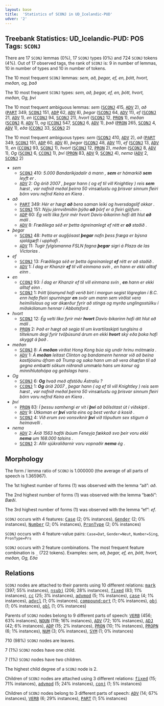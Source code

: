 ```yaml
---
layout: base
title:  'Statistics of SCONJ in UD_Icelandic-PUD'
udver: '2'
---
```


## Treebank Statistics: UD_Icelandic-PUD: POS Tags: `SCONJ`

There are 17 `SCONJ` lemmas (0%), 17 `SCONJ` types (0%) and 724 `SCONJ` tokens (4%).
Out of 17 observed tags, the rank of `SCONJ` is: 9 in number of lemmas, 10 in number of types and 10 in number of tokens.

The 10 most frequent `SCONJ` lemmas: <em>sem, að, þegar, ef, en, þótt, hvort, meðan, og, það</em>

The 10 most frequent `SCONJ` types:  <em>sem, að, þegar, ef, en, þótt, hvort, meðan, Og, því</em>

The 10 most frequent ambiguous lemmas: <em>sem</em> (<tt><a href="is_pud-pos-SCONJ.html">SCONJ</a></tt> 415, <tt><a href="is_pud-pos-ADV.html">ADV</a></tt> 2), <em>að</em> (<tt><a href="is_pud-pos-PART.html">PART</a></tt> 349, <tt><a href="is_pud-pos-SCONJ.html">SCONJ</a></tt> 151, <tt><a href="is_pud-pos-ADP.html">ADP</a></tt> 62, <tt><a href="is_pud-pos-ADV.html">ADV</a></tt> 8), <em>þegar</em> (<tt><a href="is_pud-pos-SCONJ.html">SCONJ</a></tt> 64, <tt><a href="is_pud-pos-ADV.html">ADV</a></tt> 11), <em>ef</em> (<tt><a href="is_pud-pos-SCONJ.html">SCONJ</a></tt> 21, <tt><a href="is_pud-pos-ADV.html">ADV</a></tt> 1), <em>en</em> (<tt><a href="is_pud-pos-CCONJ.html">CCONJ</a></tt> 94, <tt><a href="is_pud-pos-SCONJ.html">SCONJ</a></tt> 21), <em>hvort</em> (<tt><a href="is_pud-pos-SCONJ.html">SCONJ</a></tt> 12, <tt><a href="is_pud-pos-PRON.html">PRON</a></tt> 1), <em>meðan</em> (<tt><a href="is_pud-pos-SCONJ.html">SCONJ</a></tt> 8, <tt><a href="is_pud-pos-ADV.html">ADV</a></tt> 1), <em>og</em> (<tt><a href="is_pud-pos-CCONJ.html">CCONJ</a></tt> 547, <tt><a href="is_pud-pos-SCONJ.html">SCONJ</a></tt> 6, <tt><a href="is_pud-pos-ADV.html">ADV</a></tt> 1), <em>það</em> (<tt><a href="is_pud-pos-PRON.html">PRON</a></tt> 265, <tt><a href="is_pud-pos-SCONJ.html">SCONJ</a></tt> 4, <tt><a href="is_pud-pos-ADV.html">ADV</a></tt> 1), <em>eða</em> (<tt><a href="is_pud-pos-CCONJ.html">CCONJ</a></tt> 33, <tt><a href="is_pud-pos-SCONJ.html">SCONJ</a></tt> 2)

The 10 most frequent ambiguous types:  <em>sem</em> (<tt><a href="is_pud-pos-SCONJ.html">SCONJ</a></tt> 410, <tt><a href="is_pud-pos-ADV.html">ADV</a></tt> 2), <em>að</em> (<tt><a href="is_pud-pos-PART.html">PART</a></tt> 349, <tt><a href="is_pud-pos-SCONJ.html">SCONJ</a></tt> 151, <tt><a href="is_pud-pos-ADP.html">ADP</a></tt> 60, <tt><a href="is_pud-pos-ADV.html">ADV</a></tt> 8), <em>þegar</em> (<tt><a href="is_pud-pos-SCONJ.html">SCONJ</a></tt> 48, <tt><a href="is_pud-pos-ADV.html">ADV</a></tt> 11), <em>ef</em> (<tt><a href="is_pud-pos-SCONJ.html">SCONJ</a></tt> 13, <tt><a href="is_pud-pos-ADV.html">ADV</a></tt> 1), <em>en</em> (<tt><a href="is_pud-pos-CCONJ.html">CCONJ</a></tt> 93, <tt><a href="is_pud-pos-SCONJ.html">SCONJ</a></tt> 1), <em>hvort</em> (<tt><a href="is_pud-pos-SCONJ.html">SCONJ</a></tt> 12, <tt><a href="is_pud-pos-PRON.html">PRON</a></tt> 2), <em>meðan</em> (<tt><a href="is_pud-pos-SCONJ.html">SCONJ</a></tt> 8, <tt><a href="is_pud-pos-ADV.html">ADV</a></tt> 1), <em>Og</em> (<tt><a href="is_pud-pos-SCONJ.html">SCONJ</a></tt> 6, <tt><a href="is_pud-pos-CCONJ.html">CCONJ</a></tt> 1), <em>því</em> (<tt><a href="is_pud-pos-PRON.html">PRON</a></tt> 83, <tt><a href="is_pud-pos-ADV.html">ADV</a></tt> 9, <tt><a href="is_pud-pos-SCONJ.html">SCONJ</a></tt> 4), <em>nema</em> (<tt><a href="is_pud-pos-ADV.html">ADV</a></tt> 2, <tt><a href="is_pud-pos-SCONJ.html">SCONJ</a></tt> 2)


* <em>sem</em>
  * <tt><a href="is_pud-pos-SCONJ.html">SCONJ</a></tt> 410: <em>5.000 Bandaríkjadalir á mann , <b>sem</b> er hámarkið <b>sem</b> leyft er .</em>
  * <tt><a href="is_pud-pos-ADV.html">ADV</a></tt> 2: <em>Og árið 2007 , þegar hann ( og ef til vill Knightley ) reis <b>sem</b> hæst , var nafnið meðal þeirra 50 vinsælustu og þrisvar sinnum fleiri börn voru nefnd Keira en Kiera .</em>
* <em>að</em>
  * <tt><a href="is_pud-pos-PART.html">PART</a></tt> 349: <em>Hér er hægt <b>að</b> bera saman leiki og hversdagslíf okkar .</em>
  * <tt><a href="is_pud-pos-SCONJ.html">SCONJ</a></tt> 151: <em>Nýju járnviðmiðin þýða <b>að</b> þörf er á fleiri gjöfum .</em>
  * <tt><a href="is_pud-pos-ADP.html">ADP</a></tt> 60: <em>Ég velti líka fyrir mér hvort Davis-bikarinn hafi átt hlut <b>að</b> máli .</em>
  * <tt><a href="is_pud-pos-ADV.html">ADV</a></tt> 8: <em>Fræðilega séð er þetta ógreinanlegt ef rétt er <b>að</b> staðið .</em>
* <em>þegar</em>
  * <tt><a href="is_pud-pos-SCONJ.html">SCONJ</a></tt> 48: <em>Þetta er augljósast <b>þegar</b> nafn þess fræga er býsna sjaldgæft í upphafi .</em>
  * <tt><a href="is_pud-pos-ADV.html">ADV</a></tt> 11: <em>Tugir fylgismanna FSLN fagna <b>þegar</b> sigri á Plaza de las Victorias .</em>
* <em>ef</em>
  * <tt><a href="is_pud-pos-SCONJ.html">SCONJ</a></tt> 13: <em>Fræðilega séð er þetta ógreinanlegt <b>ef</b> rétt er að staðið .</em>
  * <tt><a href="is_pud-pos-ADV.html">ADV</a></tt> 1: <em>Í dag er Khanzir <b>ef</b> til vill einmana svín , en hann er ekki alltaf einn .</em>
* <em>en</em>
  * <tt><a href="is_pud-pos-CCONJ.html">CCONJ</a></tt> 93: <em>Í dag er Khanzir ef til vill einmana svín , <b>en</b> hann er ekki alltaf einn .</em>
  * <tt><a href="is_pud-pos-SCONJ.html">SCONJ</a></tt> 1: <em>Þótt ljósmynd hafi verið birt í morgun segist lögreglan í B.C. enn hafa fleiri spurningar <b>en</b> svör um mann sem virðist vera heimilislaus og var ákærður fyrir að stinga og myrða unglingsstúlku í miðskólanum hennar í Abbotsford .</em>
* <em>hvort</em>
  * <tt><a href="is_pud-pos-SCONJ.html">SCONJ</a></tt> 12: <em>Ég velti líka fyrir mér <b>hvort</b> Davis-bikarinn hafi átt hlut að máli .</em>
  * <tt><a href="is_pud-pos-PRON.html">PRON</a></tt> 2: <em>Það er hægt að segja til um kvartilaskipti tunglsins á tilteknum degi fyrir tvöþúsund árum en ekki <b>hvort</b> ský eða þoka hafi skyggt á það .</em>
* <em>meðan</em>
  * <tt><a href="is_pud-pos-SCONJ.html">SCONJ</a></tt> 8: <em>Á <b>meðan</b> virðist Hong Kong búa sig undir hrinu mótmæla .</em>
  * <tt><a href="is_pud-pos-ADV.html">ADV</a></tt> 1: <em>Á <b>meðan</b> leitast Clinton og bandamenn hennar við að beina kastljósinu áfram að Trump og saka hann um að vera óhæfan til að gegna embætti sökum niðrandi ummæla hans um konur og minnihlutahópa og geðslags hans .</em>
* <em>Og</em>
  * <tt><a href="is_pud-pos-SCONJ.html">SCONJ</a></tt> 6: <em><b>Og</b> hvað með afstöðu Ástralíu ?</em>
  * <tt><a href="is_pud-pos-CCONJ.html">CCONJ</a></tt> 1: <em><b>Og</b> árið 2007 , þegar hann ( og ef til vill Knightley ) reis sem hæst , var nafnið meðal þeirra 50 vinsælustu og þrisvar sinnum fleiri börn voru nefnd Keira en Kiera .</em>
* <em>því</em>
  * <tt><a href="is_pud-pos-PRON.html">PRON</a></tt> 83: <em>Í þessu samhengi er vit í <b>því</b> að bölsótast út í viðskipti .</em>
  * <tt><a href="is_pud-pos-ADV.html">ADV</a></tt> 9: <em>Útkoman er <b>því</b> varla eins og best verður á kosið .</em>
  * <tt><a href="is_pud-pos-SCONJ.html">SCONJ</a></tt> 4: <em>Við erum svo vonsviknir <b>því</b> við töpuðum sex stigum á heimavelli .</em>
* <em>nema</em>
  * <tt><a href="is_pud-pos-ADV.html">ADV</a></tt> 2: <em>Árið 1563 hafði íbúum Feneyja fækkað svo þeir voru ekki <b>nema</b> um 168.000 talsins .</em>
  * <tt><a href="is_pud-pos-SCONJ.html">SCONJ</a></tt> 2: <em>Allir sjúkraliðarnir voru vopnaðir <b>nema</b> ég .</em>

## Morphology

The form / lemma ratio of `SCONJ` is 1.000000 (the average of all parts of speech is 1.365967).

The 1st highest number of forms (1) was observed with the lemma “að”: <em>að</em>.

The 2nd highest number of forms (1) was observed with the lemma “bæði”: <em>Bæði</em>.

The 3rd highest number of forms (1) was observed with the lemma “ef”: <em>ef</em>.

`SCONJ` occurs with 4 features: <tt><a href="is_pud-feat-Case.html">Case</a></tt> (2; 0% instances), <tt><a href="is_pud-feat-Gender.html">Gender</a></tt> (2; 0% instances), <tt><a href="is_pud-feat-Number.html">Number</a></tt> (2; 0% instances), <tt><a href="is_pud-feat-PronType.html">PronType</a></tt> (2; 0% instances)

`SCONJ` occurs with 4 feature-value pairs: `Case=Dat`, `Gender=Neut`, `Number=Sing`, `PronType=Prs`

`SCONJ` occurs with 2 feature combinations.
The most frequent feature combination is `_` (722 tokens).
Examples: <em>sem, að, þegar, ef, en, þótt, hvort, meðan, Og, Eða</em>


## Relations

`SCONJ` nodes are attached to their parents using 10 different relations: <tt><a href="is_pud-dep-mark.html">mark</a></tt> (397; 55% instances), <tt><a href="is_pud-dep-nsubj.html">nsubj</a></tt> (206; 28% instances), <tt><a href="is_pud-dep-fixed.html">fixed</a></tt> (83; 11% instances), <tt><a href="is_pud-dep-cc.html">cc</a></tt> (25; 3% instances), <tt><a href="is_pud-dep-advmod.html">advmod</a></tt> (5; 1% instances), <tt><a href="is_pud-dep-case.html">case</a></tt> (4; 1% instances), <tt><a href="is_pud-dep-advcl.html">advcl</a></tt> (1; 0% instances), <tt><a href="is_pud-dep-compound-prt.html">compound:prt</a></tt> (1; 0% instances), <tt><a href="is_pud-dep-obj.html">obj</a></tt> (1; 0% instances), <tt><a href="is_pud-dep-obl.html">obl</a></tt> (1; 0% instances)

Parents of `SCONJ` nodes belong to 9 different parts of speech: <tt><a href="is_pud-pos-VERB.html">VERB</a></tt> (456; 63% instances), <tt><a href="is_pud-pos-NOUN.html">NOUN</a></tt> (119; 16% instances), <tt><a href="is_pud-pos-ADV.html">ADV</a></tt> (72; 10% instances), <tt><a href="is_pud-pos-ADJ.html">ADJ</a></tt> (42; 6% instances), <tt><a href="is_pud-pos-ADP.html">ADP</a></tt> (15; 2% instances), <tt><a href="is_pud-pos-PRON.html">PRON</a></tt> (10; 1% instances), <tt><a href="is_pud-pos-PROPN.html">PROPN</a></tt> (6; 1% instances), <tt><a href="is_pud-pos-NUM.html">NUM</a></tt> (3; 0% instances), <tt><a href="is_pud-pos-SYM.html">SYM</a></tt> (1; 0% instances)

710 (98%) `SCONJ` nodes are leaves.

7 (1%) `SCONJ` nodes have one child.

7 (1%) `SCONJ` nodes have two children.

The highest child degree of a `SCONJ` node is 2.

Children of `SCONJ` nodes are attached using 3 different relations: <tt><a href="is_pud-dep-fixed.html">fixed</a></tt> (15; 71% instances), <tt><a href="is_pud-dep-advmod.html">advmod</a></tt> (5; 24% instances), <tt><a href="is_pud-dep-conj.html">conj</a></tt> (1; 5% instances)

Children of `SCONJ` nodes belong to 3 different parts of speech: <tt><a href="is_pud-pos-ADV.html">ADV</a></tt> (14; 67% instances), <tt><a href="is_pud-pos-VERB.html">VERB</a></tt> (6; 29% instances), <tt><a href="is_pud-pos-PART.html">PART</a></tt> (1; 5% instances)

